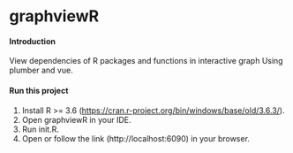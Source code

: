 # graphviewR

#### Introduction
View dependencies of R packages and functions in interactive graph Using plumber and vue.

#### Run this project

1. Install R >= 3.6 (https://cran.r-project.org/bin/windows/base/old/3.6.3/).
2. Open graphviewR in your IDE.
3. Run init.R.
4. Open or follow the link (http://localhost:6090) in your browser.


